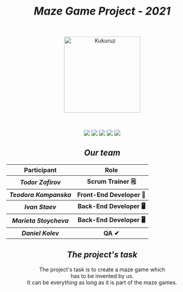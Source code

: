 <h1 align="center"><i>Maze Game Project - 2021</i></h1>
<br>
<p align="center"><img src="https://imgur.com/1M4Ak0q.jpg" width="200" height="200" alt="Kukuruz"></p><br>
 <p align = "center">
   <img src = "https://img.shields.io/github/languages/count/TNKompanska19/maze-game-project?style=for-the-badge">
   <img src = "https://img.shields.io/github/contributors/TNKompanska19/maze-game-project?style=for-the-badge">
   <img src = "https://img.shields.io/github/repo-size/TNKompanska19/maze-game-project?style=for-the-badge">
   <img src = "https://img.shields.io/github/last-commit/TNKompanska19/maze-game-project?style=for-the-badge">
   <img src = "https://img.shields.io/github/languages/top/TNKompanska19/maze-game-project?style=for-the-badge">
  </p>
<h2 align="center"><i>Our team</i></h2>
<table align="center">
  <tr>
    <th>Participant</th>
    <th>Role</th>
  </tr>
  <tr>
    <th><i>Todor Zafirov</i></th>
    <th>Scrum Trainer 🗒</th>
  </tr>
  <tr>
    <th><i>Teodora Kompanska</i></th>
    <th>Front-End Developer 👀</th>
  </tr>
  <tr>
    <th><i>Ivan Staev</i></th>
    <th>Back-End Developer 🖥</th>
  </tr>
  <tr>
    <th><i>Marieta Stoycheva</i></th>
    <th>Back-End Developer 🖥</th>
  </tr>
  <tr>
    <th><i>Daniel Kolev</i></th>
    <th>QA ✔</th>
  </tr> 
</table>

<h2 align="center"><i>The project's task</i></h2>
<p align="center"> The project's task is to create a maze game which <br> has to be invented by us. <br> It can be everything as long as it is part of the maze games. </p>
